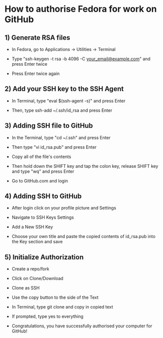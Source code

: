 # How to authorise Fedora for work on GitHub

## 1) Generate RSA files

- In Fedora, go to Applications → Utilities → Terminal

- Type "ssh-keygen -t rsa -b 4096 -C <your_email@example.com>" and press Enter twice

- Press Enter twice again

## 2) Add your SSH key to the SSH Agent

- In Terminal, type "eval $(ssh-agent -s)" and press Enter

- Then, type ssh-add ~/.ssh/id_rsa and press Enter

## 3) Adding SSH file to GitHub

- In the Terminal, type "cd ~/.ssh" and press Enter

- Then type "vi id_rsa.pub" and press Enter

- Copy all of the file's contents

- Then hold down the SHIFT key and tap the colon key, release SHIFT key and type "wq" and press Enter

- Go to GitHub.com and login

## 4) Adding SSH to GitHub

- After login click on your profile picture and Settings

- Navigate to SSH Keys Settings

- Add a New SSH Key

- Choose your own title and paste the copied contents of id_rsa.pub into the Key section and save

## 5) Initialize Authorization

- Create a repo/fork

- Click on Clone/Download

- Clone as SSH

- Use the copy button to the side of the Text

- In Terminal, type git clone and copy in copied text

- If prompted, type yes to everything

- Congratulations, you have successfully authorised your computer for GitHub!
